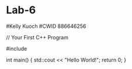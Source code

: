 # Lab-6
#Kelly Kuoch
#CWID 886646256

// Your First C++ Program

#include <iostream>

int main() {
    std::cout << "Hello World!";
    return 0;
}
